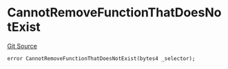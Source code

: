# CannotRemoveFunctionThatDoesNotExist
[Git Source](https://github.com/thrackle-io/tron/blob/c915f21b8dd526456aab7e2f9388d412d287d507/src/economic/ruleStorage/RuleStorageDiamondLib.sol)


```solidity
error CannotRemoveFunctionThatDoesNotExist(bytes4 _selector);
```

